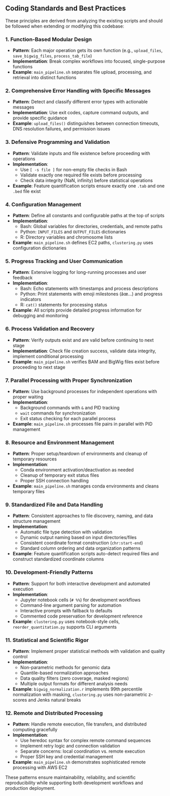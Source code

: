 ## Coding Standards and Best Practices

These principles are derived from analyzing the existing scripts and should be followed when extending or modifying this codebase:

### 1. Function-Based Modular Design
- **Pattern**: Each major operation gets its own function (e.g., `upload_files`, `save_bigwig_files`, `process_tab_file`)
- **Implementation**: Break complex workflows into focused, single-purpose functions
- **Example**: `main_pipeline.sh` separates file upload, processing, and retrieval into distinct functions

### 2. Comprehensive Error Handling with Specific Messages
- **Pattern**: Detect and classify different error types with actionable messages
- **Implementation**: Use exit codes, capture command outputs, and provide specific guidance
- **Example**: `upload_files()` distinguishes between connection timeouts, DNS resolution failures, and permission issues

### 3. Defensive Programming and Validation
- **Pattern**: Validate inputs and file existence before proceeding with operations
- **Implementation**:
  - Use `[ -s file ]` for non-empty file checks in Bash
  - Validate exactly one required file exists before processing
  - Check data integrity (NaN, infinity) before statistical operations
- **Example**: Feature quantification scripts ensure exactly one `.tab` and one `.bed` file exist

### 4. Configuration Management
- **Pattern**: Define all constants and configurable paths at the top of scripts
- **Implementation**:
  - Bash: Global variables for directories, credentials, and remote paths
  - Python: `INPUT_FILES` and `OUTPUT_FILES` dictionaries
  - R: Directory variables and chromosome lists
- **Example**: `main_pipeline.sh` defines EC2 paths, `clustering.py` uses configuration dictionaries

### 5. Progress Tracking and User Communication
- **Pattern**: Extensive logging for long-running processes and user feedback
- **Implementation**:
  - Bash: Echo statements with timestamps and process descriptions
  - Python: Print statements with emoji milestones (âœ…) and progress indicators
  - R: `cat()` statements for processing status
- **Example**: All scripts provide detailed progress information for debugging and monitoring

### 6. Process Validation and Recovery
- **Pattern**: Verify outputs exist and are valid before continuing to next stage
- **Implementation**: Check file creation success, validate data integrity, implement conditional processing
- **Example**: `main_pipeline.sh` verifies BAM and BigWig files exist before proceeding to next stage

### 7. Parallel Processing with Proper Synchronization
- **Pattern**: Use background processes for independent operations with proper waiting
- **Implementation**:
  - Background commands with `&` and PID tracking
  - `wait` commands for synchronization
  - Exit status checking for each parallel process
- **Example**: `main_pipeline.sh` processes file pairs in parallel with PID management

### 8. Resource and Environment Management
- **Pattern**: Proper setup/teardown of environments and cleanup of temporary resources
- **Implementation**:
  - Conda environment activation/deactivation as needed
  - Cleanup of temporary exit status files
  - Proper SSH connection handling
- **Example**: `main_pipeline.sh` manages conda environments and cleans temporary files

### 9. Standardized File and Data Handling
- **Pattern**: Consistent approaches to file discovery, naming, and data structure management
- **Implementation**:
  - Automatic file type detection with validation
  - Dynamic output naming based on input directories/files
  - Consistent coordinate format construction (`chr:start-end`)
  - Standard column ordering and data organization patterns
- **Example**: Feature quantification scripts auto-detect required files and construct standardized coordinate columns

### 10. Development-Friendly Patterns
- **Pattern**: Support for both interactive development and automated execution
- **Implementation**:
  - Jupyter notebook cells (`# %%`) for development workflows
  - Command-line argument parsing for automation
  - Interactive prompts with fallback to defaults
  - Commented code preservation for development reference
- **Example**: `clustering.py` uses notebook-style cells, `reorder_quantitation.py` supports CLI arguments

### 11. Statistical and Scientific Rigor
- **Pattern**: Implement proper statistical methods with validation and quality control
- **Implementation**:
  - Non-parametric methods for genomic data
  - Quantile-based normalization approaches
  - Data quality filters (zero coverage, masked regions)
  - Multiple output formats for different analysis needs
- **Example**: `bigwig_normalization.r` implements 99th percentile normalization with masking, `clustering.py` uses non-parametric z-scores and Jenks natural breaks

### 12. Remote and Distributed Processing
- **Pattern**: Handle remote execution, file transfers, and distributed computing gracefully
- **Implementation**:
  - Use heredoc syntax for complex remote command sequences
  - Implement retry logic and connection validation
  - Separate concerns: local coordination vs. remote execution
  - Proper SSH key and credential management
- **Example**: `main_pipeline.sh` demonstrates sophisticated remote processing with AWS EC2

These patterns ensure maintainability, reliability, and scientific reproducibility while supporting both development workflows and production deployment.